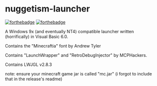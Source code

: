 # nuggetism-launcher

[![forthebadge](https://forthebadge.com/images/badges/0-percent-optimized.svg)](https://forthebadge.com)
[![forthebadge](https://forthebadge.com/images/badges/you-didnt-ask-for-this.svg)](https://forthebadge.com)

A Windows 9x (and eventually NT4) compatible launcher written (horrifically) in Visual Basic 6.0.

Contains the "Minecraftia" font by Andrew Tyler

Contains "LaunchWrapper" and "RetroDebugInjector" by MCPHackers.

Contains LWJGL v2.8.3

note: ensure your minecraft game jar is called "mc.jar" (i forgot to include that in the release's readme)
